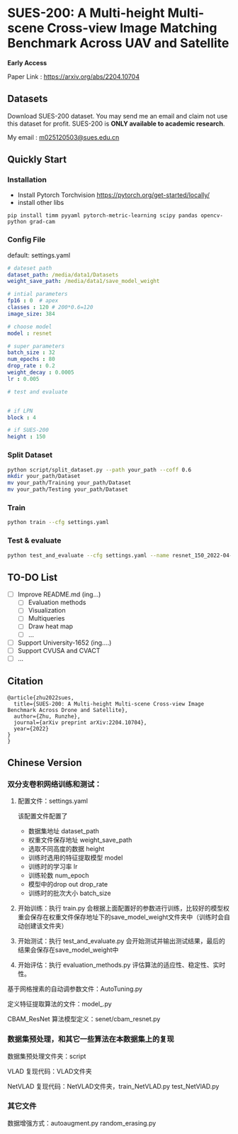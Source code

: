 # SUES-200: A Multi-height Multi-scene Cross-view Image Matching Benchmark Across UAV and Satellite

 **Early Access** 
 
 Paper Link : https://arxiv.org/abs/2204.10704

## Datasets

Download SUES-200 dataset. You may send me an email and claim not use this dataset for profit. SUES-200 is **ONLY  available to academic research**.

My email : m025120503@sues.edu.cn



## Quickly Start

### Installation

- Install Pytorch Torchvision https://pytorch.org/get-started/locally/
- install other libs

```
pip install timm pyyaml pytorch-metric-learning scipy pandas opencv-python grad-cam
```

### Config File

default: settings.yaml

```yaml
# dateset path
dataset_path: /media/data1/Datasets
weight_save_path: /media/data1/save_model_weight

# intial parameters
fp16 : 0  # apex
classes : 120 # 200*0.6=120
image_size: 384

# choose model
model : resnet

# super parameters
batch_size : 32
num_epochs : 80
drop_rate : 0.2
weight_decay : 0.0005
lr : 0.005

# test and evaluate


# if LPN
block : 4

# if SUES-200
height : 150

```

### Split Dataset

```bash
python script/split_dataset.py --path your_path --coff 0.6
mkdir your_path/Dataset
mv your_path/Training your_path/Dataset
mv your_path/Testing your_path/Dataset
```



### Train

```bash
python train --cfg settings.yaml
```



### Test & evaluate

```bash
python test_and_evaluate --cfg settings.yaml --name resnet_150_2022-04-25-10:26:34 --seq -3
```



## TO-DO List

- [ ] Improve README.md (ing...)
  - [ ] Evaluation methods
  - [ ] Visualization
  - [ ] Multiqueries
  - [ ] Draw heat map
  - [ ] ...

- [ ] Support University-1652 (ing....)
- [ ] Support CVUSA and CVACT
- [ ] ...

##  

## Citation

```
@article{zhu2022sues,
  title={SUES-200: A Multi-height Multi-scene Cross-view Image Benchmark Across Drone and Satellite},
  author={Zhu, Runzhe},
  journal={arXiv preprint arXiv:2204.10704},
  year={2022}
}
}
```





## Chinese Version

### 双分支卷积网络训练和测试：

1. 配置文件：settings.yaml

   该配置文件配置了 

   - 数据集地址 dataset_path
   - 权重文件保存地址 weight_save_path
   - 选取不同高度的数据 height
   - 训练时选用的特征提取模型 model
   - 训练时的学习率 lr
   - 训练轮数 num_epoch
   - 模型中的drop out  drop_rate
   - 训练时的批次大小 batch_size

2. 开始训练：执行 train.py 会根据上面配置好的参数进行训练，比较好的模型权重会保存在权重文件保存地址下的save_model_weight文件夹中（训练时会自动创建该文件夹）

3. 开始测试：执行 test_and_evaluate.py 会开始测试并输出测试结果，最后的结果会保存在save_model_weight中

4. 开始评估：执行 evaluation_methods.py 评估算法的适应性、稳定性、实时性。

基于网格搜素的自动调参数文件：AutoTuning.py

定义特征提取算法的文件：model_.py

CBAM_ResNet 算法模型定义：senet/cbam_resnet.py

### 数据集预处理，和其它一些算法在本数据集上的复现

数据集预处理文件夹：script

VLAD 复现代码：VLAD文件夹

NetVLAD 复现代码：NetVLAD文件夹，train_NetVLAD.py test_NetVlAD.py

### 其它文件

数据增强方式：autoaugment.py random_erasing.py
